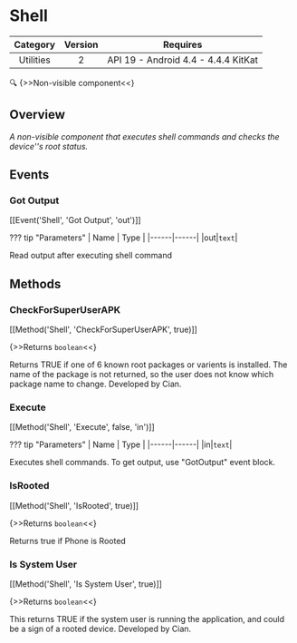 # Shell

| Category | Version | Requires |
|:--------:|:-------:|:--------:|
|Utilities|2|API 19 - Android 4.4 - 4.4.4 KitKat|

:mag: {>>Non-visible component<<}

## Overview

_A non-visible component that executes shell commands and checks the device''s root status._

## Events

### Got Output

[[Event('Shell', 'Got Output', 'out')]]

??? tip "Parameters"
    | Name | Type |
    |------|------|
    |out|`text`|


Read output after executing shell command

## Methods

### CheckForSuperUserAPK

[[Method('Shell', 'CheckForSuperUserAPK', true)]]

{>>Returns `boolean`<<}

Returns TRUE if one of 6 known root packages or varients is installed. The name of the package is not returned, so the user does not know which package name to change. Developed by Cian.

### Execute

[[Method('Shell', 'Execute', false, 'in')]]

??? tip "Parameters"
    | Name | Type |
    |------|------|
    |in|`text`|


Executes shell commands. To get output, use "GotOutput" event block.

### IsRooted

[[Method('Shell', 'IsRooted', true)]]

{>>Returns `boolean`<<}

Returns true if Phone is Rooted

### Is System User

[[Method('Shell', 'Is System User', true)]]

{>>Returns `boolean`<<}

This returns TRUE if the system user is running the application, and could be a sign of a rooted device. Developed by Cian.